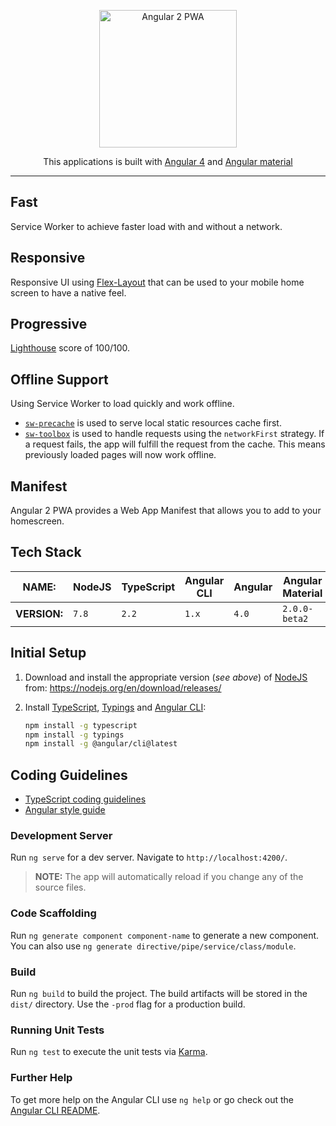 <p align="center">
  <a href="https://angular2-pwa-8efb6.firebaseapp.com">
    <img alt="Angular 2 PWA" title="Angular 2 PWA" src="https://udemy-images.udemy.com/course/750x422/769390_7c69_3.jpg" width="220">
  </a>
</p>
<p align="center">
  This applications is built with 
  <a href="https://cli.angular.io">Angular 4</a> and 
  <a href="https://material.angular.io" >Angular material </a>
</p>

----

## Fast
   Service Worker to achieve faster load with and without a network.

## Responsive
   Responsive UI using  <a href="https://github.com/angular/flex-layout">Flex-Layout</a> that can be used to your mobile home   screen to    have a native feel.

## Progressive 
   [Lighthouse](https://github.com/GoogleChrome/lighthouse) score of 100/100.

## Offline Support

  Using Service Worker to load quickly and work offline.

* [`sw-precache`](https://github.com/GoogleChrome/sw-precache) is used to serve local static resources cache first.
* [`sw-toolbox`](https://github.com/GoogleChrome/sw-toolbox) is used to handle requests using the `networkFirst` strategy. If a request     fails, the app will fulfill the request from the cache. This means previously loaded pages will now work offline.

## Manifest

  Angular 2 PWA provides a Web App Manifest that allows you to add to your homescreen.
  
## Tech Stack


  **NAME:**    | NodeJS | TypeScript | Angular CLI | Angular | Angular Material
  ------------ | ------ | ---------- | ----------- | ------- | ----------------
  **VERSION:** | `7.8`  | `2.2`      | `1.x`       | `4.0`   | `2.0.0-beta2`

## Initial Setup

 1. Download and install the appropriate version (_see above_) of [NodeJS](https://nodejs.org/) from:
    https://nodejs.org/en/download/releases/

 1. Install [TypeScript](https://www.typescriptlang.org/),
    [Typings](https://github.com/typings/typings) and 
    [Angular CLI](https://cli.angular.io/):
    ```bash
    npm install -g typescript
    npm install -g typings
    npm install -g @angular/cli@latest
    ```

## Coding Guidelines

* [TypeScript coding guidelines](https://github.com/Microsoft/TypeScript/wiki/Coding-guidelines)
* [Angular style guide](https://angular.io/docs/ts/latest/guide/style-guide.html)


### Development Server

Run `ng serve` for a dev server. Navigate to `http://localhost:4200/`.

> **NOTE:** The app will automatically reload if you change any of the source files.

### Code Scaffolding

Run `ng generate component component-name` to generate a new component. 
You can also use `ng generate directive/pipe/service/class/module`.

### Build

Run `ng build` to build the project. The build artifacts will be stored in the `dist/` directory. 
Use the `-prod` flag for a production build.

### Running Unit Tests

Run `ng test` to execute the unit tests via [Karma](https://karma-runner.github.io).

### Further Help

To get more help on the Angular CLI use `ng help` or go check out the 
[Angular CLI README](https://github.com/angular/angular-cli/blob/master/README.md).
